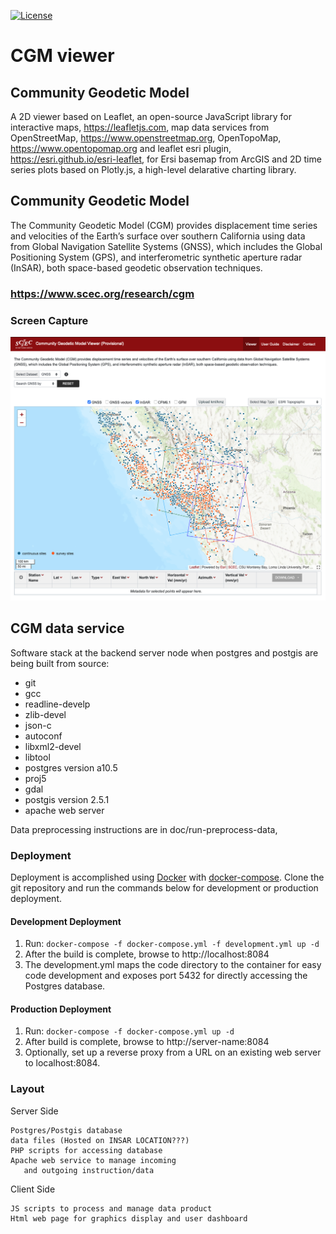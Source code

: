 [![License](https://img.shields.io/badge/License-BSD%203--Clause-blue.svg)](https://github.com/SCECcode/CGM_web/blob/master/LICENSE.md)

# CGM viewer

## Community Geodetic Model

A 2D viewer based on Leaflet, an open-source JavaScript library for interactive maps,
https://leafletjs.com, map data services from OpenStreetMap, https://www.openstreetmap.org,
OpenTopoMap, https://www.opentopomap.org and leaflet esri plugin,
https://esri.github.io/esri-leaflet, for Ersi basemap from ArcGIS and 2D time series plots
based on Plotly.js, a high-level delarative charting library.

## Community Geodetic Model

The Community Geodetic Model (CGM) provides displacement time series and velocities of the Earth’s surface over southern California using data from Global Navigation Satellite Systems (GNSS), which includes the Global Positioning System (GPS), and interferometric synthetic aperture radar (InSAR), both space-based geodetic observation techniques.

### https://www.scec.org/research/cgm

### Screen Capture

![](web/img/cgm-viewer.png) 

## CGM data service

Software stack at the backend server node when postgres and postgis are
being built from source:

- git
- gcc
- readline-develp
- zlib-devel
- json-c
- autoconf
- libxml2-devel
- libtool
- postgres version a10.5
 - proj5
 - gdal
- postgis version 2.5.1
- apache web server


Data preprocessing instructions are in doc/run-preprocess-data,


### Deployment

Deployment is accomplished using [Docker](https://docs.docker.com/) with [docker-compose]([https://docs.docker.com/compose/). Clone the git repository and run the commands below for development or production deployment.

#### Development Deployment
1. Run: `docker-compose -f docker-compose.yml -f development.yml up -d`
2. After the build is complete, browse to http://localhost:8084
3. The development.yml maps the code directory to the container for easy code development and exposes port 5432 for directly accessing the Postgres database.

#### Production Deployment
1. Run: `docker-compose -f docker-compose.yml up -d`
2. After build is complete, browse to http://server-name:8084
3. Optionally, set up a reverse proxy from a URL on an existing web server to localhost:8084.

### Layout 

Server Side 
       
    Postgres/Postgis database
    data files (Hosted on INSAR LOCATION???)
    PHP scripts for accessing database
    Apache web service to manage incoming
       and outgoing instruction/data

Client Side 

    JS scripts to process and manage data product
    Html web page for graphics display and user dashboard
